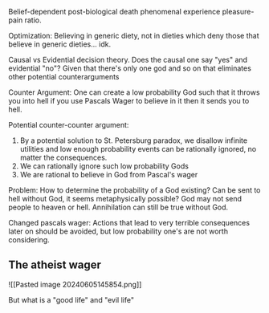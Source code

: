 

Belief-dependent post-biological death phenomenal experience pleasure-pain ratio.

Optimization: Believing in generic diety, not in dieties which deny those that believe in generic dieties... idk. 


Causal vs Evidential decision theory. Does the causal one say "yes" and evidential "no"? Given that there's only one god and so on that eliminates other potential counterarguments



Counter Argument: One can create a low probability God such that it throws you into hell if you use Pascals Wager to believe in it then it sends you to hell.   

Potential counter-counter argument:

1) By a potential solution to St. Petersburg paradox, we disallow infinite utilities and low enough probability events can be rationally ignored, no matter the consequences.
2) We can rationally ignore such low probability Gods
3) We are rational to believe in God from Pascal's wager


Problem: How to determine the probability of a God existing? Can be sent to hell without God, it seems metaphysically possible? God may not send people to heaven or hell. Annihilation can still be true without God. 

Changed pascals wager: Actions that lead to very terrible consequences later on should be avoided, but low probability one's are not worth considering. 


## The atheist wager

![[Pasted image 20240605145854.png]]

But what is a "good life" and "evil life"



